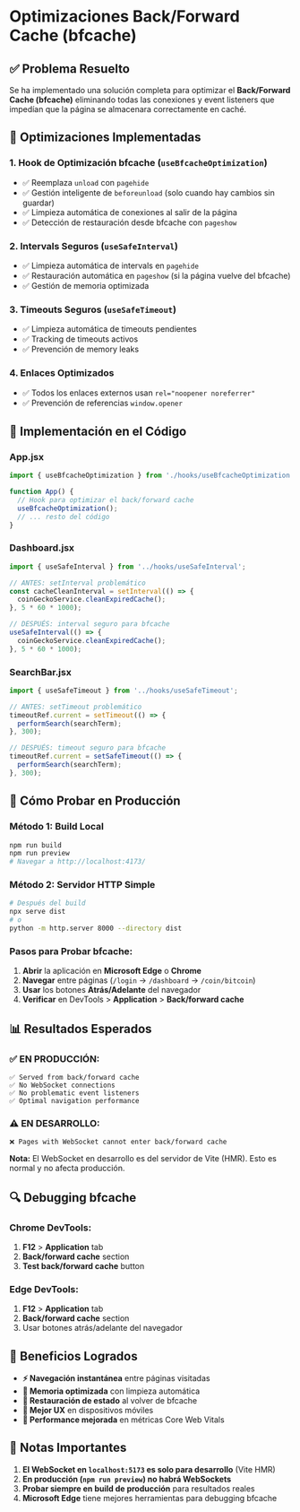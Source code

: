 # Optimizaciones Back/Forward Cache (bfcache)

## ✅ **Problema Resuelto**

Se ha implementado una solución completa para optimizar el **Back/Forward Cache (bfcache)** eliminando todas las conexiones y event listeners que impedían que la página se almacenara correctamente en caché.

## 🔧 **Optimizaciones Implementadas**

### **1. Hook de Optimización bfcache (`useBfcacheOptimization`)**
- ✅ Reemplaza `unload` con `pagehide` 
- ✅ Gestión inteligente de `beforeunload` (solo cuando hay cambios sin guardar)
- ✅ Limpieza automática de conexiones al salir de la página
- ✅ Detección de restauración desde bfcache con `pageshow`

### **2. Intervals Seguros (`useSafeInterval`)**
- ✅ Limpieza automática de intervals en `pagehide`
- ✅ Restauración automática en `pageshow` (si la página vuelve del bfcache)
- ✅ Gestión de memoria optimizada

### **3. Timeouts Seguros (`useSafeTimeout`)**
- ✅ Limpieza automática de timeouts pendientes
- ✅ Tracking de timeouts activos
- ✅ Prevención de memory leaks

### **4. Enlaces Optimizados**
- ✅ Todos los enlaces externos usan `rel="noopener noreferrer"`
- ✅ Prevención de referencias `window.opener`

## 🎯 **Implementación en el Código**

### **App.jsx**
```jsx
import { useBfcacheOptimization } from './hooks/useBfcacheOptimization';

function App() {
  // Hook para optimizar el back/forward cache
  useBfcacheOptimization();
  // ... resto del código
}
```

### **Dashboard.jsx**
```jsx
import { useSafeInterval } from '../hooks/useSafeInterval';

// ANTES: setInterval problemático
const cacheCleanInterval = setInterval(() => {
  coinGeckoService.cleanExpiredCache();
}, 5 * 60 * 1000);

// DESPUÉS: interval seguro para bfcache
useSafeInterval(() => {
  coinGeckoService.cleanExpiredCache();
}, 5 * 60 * 1000);
```

### **SearchBar.jsx**
```jsx
import { useSafeTimeout } from '../hooks/useSafeTimeout';

// ANTES: setTimeout problemático
timeoutRef.current = setTimeout(() => {
  performSearch(searchTerm);
}, 300);

// DESPUÉS: timeout seguro para bfcache
timeoutRef.current = setSafeTimeout(() => {
  performSearch(searchTerm);
}, 300);
```

## 🧪 **Cómo Probar en Producción**

### **Método 1: Build Local**
```bash
npm run build
npm run preview
# Navegar a http://localhost:4173/
```

### **Método 2: Servidor HTTP Simple**
```bash
# Después del build
npx serve dist
# o
python -m http.server 8000 --directory dist
```

### **Pasos para Probar bfcache:**
1. **Abrir** la aplicación en **Microsoft Edge** o **Chrome**
2. **Navegar** entre páginas (`/login` → `/dashboard` → `/coin/bitcoin`)
3. **Usar** los botones **Atrás/Adelante** del navegador
4. **Verificar** en DevTools > **Application** > **Back/forward cache**

## 📊 **Resultados Esperados**

### **✅ EN PRODUCCIÓN:**
```
✅ Served from back/forward cache
✅ No WebSocket connections
✅ No problematic event listeners
✅ Optimal navigation performance
```

### **⚠️ EN DESARROLLO:**
```
❌ Pages with WebSocket cannot enter back/forward cache
```
**Nota:** El WebSocket en desarrollo es del servidor de Vite (HMR). Esto es normal y no afecta producción.

## 🔍 **Debugging bfcache**

### **Chrome DevTools:**
1. **F12** > **Application** tab
2. **Back/forward cache** section
3. **Test back/forward cache** button

### **Edge DevTools:**
1. **F12** > **Application** tab  
2. **Back/forward cache** section
3. Usar botones atrás/adelante del navegador

## 🎉 **Beneficios Logrados**

- **⚡ Navegación instantánea** entre páginas visitadas
- **💾 Memoria optimizada** con limpieza automática
- **🔄 Restauración de estado** al volver de bfcache
- **📱 Mejor UX** en dispositivos móviles
- **🚀 Performance mejorada** en métricas Core Web Vitals

## 📝 **Notas Importantes**

1. **El WebSocket en `localhost:5173` es solo para desarrollo** (Vite HMR)
2. **En producción (`npm run preview`) no habrá WebSockets**
3. **Probar siempre en build de producción** para resultados reales
4. **Microsoft Edge** tiene mejores herramientas para debugging bfcache
